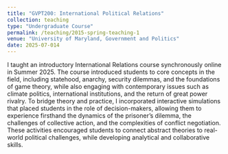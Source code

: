 ```yaml
---
title: "GVPT200: International Political Relations"
collection: teaching
type: "Undergraduate Course"
permalink: /teaching/2015-spring-teaching-1
venue: "University of Maryland, Government and Politics"
date: 2025-07-014
---
```

I taught an introductory International Relations course synchronously online in Summer 2025. 
The course introduced students to core concepts in the field, including statehood, anarchy, security dilemmas, and the foundations of game theory, while also engaging with contemporary issues such as climate politics, international institutions, and the return of great power rivalry. 
To bridge theory and practice, I incorporated interactive simulations that placed students in the role of decision-makers, allowing them to experience firsthand the dynamics of the prisoner’s dilemma, the challenges of collective action, and the complexities of conflict negotiation. 
These activities encouraged students to connect abstract theories to real-world political challenges, while developing analytical and collaborative skills.


